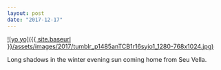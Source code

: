 ```yaml
---
layout: post
date: "2017-12-17"
---
```


[![yo yo]({{ site.baseurl }}/assets/images/2017/tumblr_p1485anTCB1r16syio1_1280-768x1024.jpg)](https://mananamanana.com/ohpiglet/wp-content/uploads/2017/12/tumblr_p1485anTCB1r16syio1_1280.jpg)

Long shadows in the winter evening sun coming home from Seu Vella.
